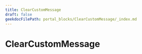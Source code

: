 ```yaml
---
title: ClearCustomMessage
draft: false
geekdocFilePath: portal_blocks/ClearCustomMessage/_index.md
---
```

# ClearCustomMessage